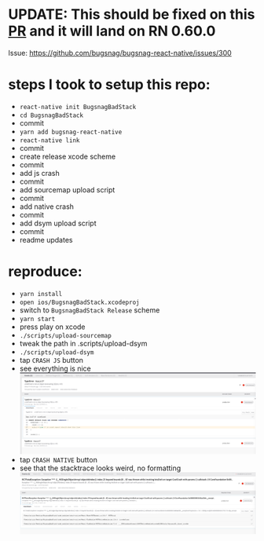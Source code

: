 # UPDATE: This should be fixed on this [PR](https://github.com/facebook/react-native/pull/23691) and it will land on RN 0.60.0

Issue: https://github.com/bugsnag/bugsnag-react-native/issues/300

# steps I took to setup this repo:
- `react-native init BugsnagBadStack`
- `cd BugsnagBadStack`
- commit
- `yarn add bugsnag-react-native`
- `react-native link`
- commit
- create release xcode scheme
- commit
- add js crash
- commit
- add sourcemap upload script
- commit
- add native crash
- commit
- add dsym upload script
- commit
- readme updates


# reproduce:
- `yarn install`
- `open ios/BugsnagBadStack.xcodeproj`
- switch to `BugsnagBadStack Release` scheme
- `yarn start`
- press play on xcode
- `./scripts/upload-sourcemap`
- tweak the path in .scripts/upload-dsym
- `./scripts/upload-dsym`
- tap `CRASH JS` button
- see everything is nice
![crash-js](crash-js.png)
- tap `CRASH NATIVE` button
- see that the stacktrace looks weird, no formatting
![crash-native](crash-native.png)
